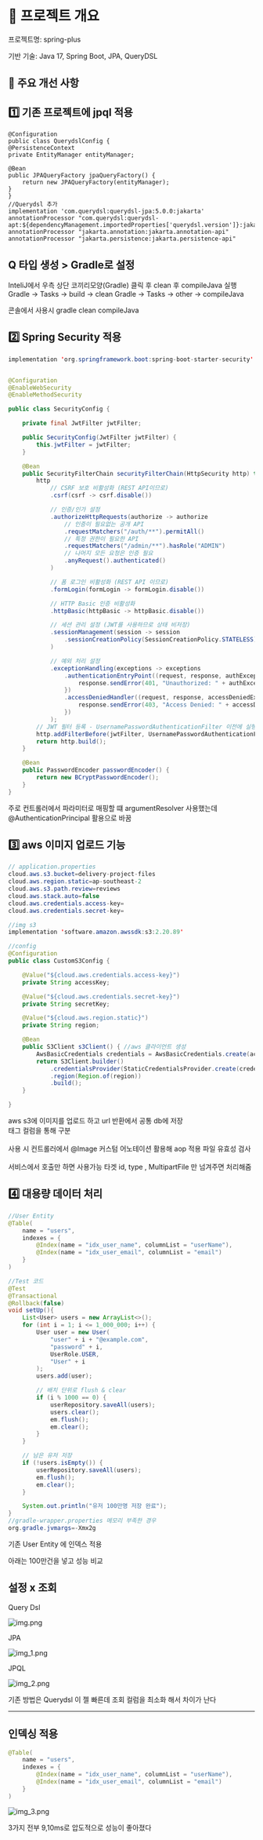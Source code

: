 # 📌 프로젝트 개요
프로젝트명: spring-plus

기반 기술: Java 17, Spring Boot, JPA, QueryDSL

💠 주요 개선 사항
-

1️⃣ 기존 프로젝트에 jpql 적용
-

    @Configuration
    public class QuerydslConfig {
    @PersistenceContext
    private EntityManager entityManager;

    @Bean
    public JPAQueryFactory jpaQueryFactory() {
        return new JPAQueryFactory(entityManager);
    }
    }
    //Querydsl 추가
    implementation 'com.querydsl:querydsl-jpa:5.0.0:jakarta'
    annotationProcessor "com.querydsl:querydsl-apt:${dependencyManagement.importedProperties['querydsl.version']}:jakarta"
    annotationProcessor "jakarta.annotation:jakarta.annotation-api"
    annotationProcessor "jakarta.persistence:jakarta.persistence-api"

Q 타입 생성 > Gradle로 설정
-
InteliJ에서 우측 상단 코끼리모양(Gradle) 클릭 후 clean 후 compileJava 실행
Gradle -> Tasks -> build -> clean
Gradle -> Tasks -> other -> compileJava

콘솔에서 사용시 gradle clean compileJava

2️⃣ Spring Security 적용
-
```java
implementation 'org.springframework.boot:spring-boot-starter-security'


@Configuration
@EnableWebSecurity
@EnableMethodSecurity

public class SecurityConfig {

    private final JwtFilter jwtFilter;

    public SecurityConfig(JwtFilter jwtFilter) {
        this.jwtFilter = jwtFilter;
    }

    @Bean
    public SecurityFilterChain securityFilterChain(HttpSecurity http) throws Exception {
        http
            // CSRF 보호 비활성화 (REST API이므로)
            .csrf(csrf -> csrf.disable())

            // 인증/인가 설정
            .authorizeHttpRequests(authorize -> authorize
                // 인증이 필요없는 공개 API
                .requestMatchers("/auth/**").permitAll()
                // 특정 권한이 필요한 API
                .requestMatchers("/admin/**").hasRole("ADMIN")
                // 나머지 모든 요청은 인증 필요
                .anyRequest().authenticated()
            )

            // 폼 로그인 비활성화 (REST API 이므로)
            .formLogin(formLogin -> formLogin.disable())

            // HTTP Basic 인증 비활성화
            .httpBasic(httpBasic -> httpBasic.disable())

            // 세션 관리 설정 (JWT를 사용하므로 상태 비저장)
            .sessionManagement(session -> session
                .sessionCreationPolicy(SessionCreationPolicy.STATELESS)
            )

            // 예외 처리 설정
            .exceptionHandling(exceptions -> exceptions
                .authenticationEntryPoint((request, response, authException) -> {
                    response.sendError(401, "Unauthorized: " + authException.getMessage());
                })
                .accessDeniedHandler((request, response, accessDeniedException) -> {
                    response.sendError(403, "Access Denied: " + accessDeniedException.getMessage());
                })
            );
        // JWT 필터 등록 - UsernamePasswordAuthenticationFilter 이전에 실행;
        http.addFilterBefore(jwtFilter, UsernamePasswordAuthenticationFilter.class);
        return http.build();
    }

    @Bean
    public PasswordEncoder passwordEncoder() {
        return new BCryptPasswordEncoder();
    }
}
```
주로 컨트롤러에서 파라미터로 매핑할 떄 argumentResolver 사용했는데
@AuthenticationPrincipal 활용으로 바꿈

3️⃣ aws 이미지 업로드 기능
-

```java
// application.properties
cloud.aws.s3.bucket=delivery-project-files
cloud.aws.region.static=ap-southeast-2
cloud.aws.s3.path.review=reviews
cloud.aws.stack.auto=false
cloud.aws.credentials.access-key=
cloud.aws.credentials.secret-key=

//img s3
implementation 'software.amazon.awssdk:s3:2.20.89'

//config
@Configuration
public class CustomS3Config {

    @Value("${cloud.aws.credentials.access-key}")
    private String accessKey;

    @Value("${cloud.aws.credentials.secret-key}")
    private String secretKey;

    @Value("${cloud.aws.region.static}")
    private String region;

    @Bean
    public S3Client s3Client() { //aws 클라이언트 생성
        AwsBasicCredentials credentials = AwsBasicCredentials.create(accessKey, secretKey); // 접근 증명
        return S3Client.builder()
            .credentialsProvider(StaticCredentialsProvider.create(credentials))
            .region(Region.of(region))
            .build();
    }

}

```

aws s3에 이미지를 업로드 하고 url 반환에서 공통 db에 저장<br>
태그 컬럼을 통해 구분 <br><br>사용 시 컨트롤러에서 @Image 커스텀 어노테이션 활용해
aop 적용 파일 유효성 검사 <br><br>
서비스에서 호출만 하면 사용가능 타겟 id, type , MultipartFile 만 넘겨주면 처리해줌


4️⃣ 대용량 데이터 처리
-
```java
//User Entity
@Table(
    name = "users",
    indexes = {
        @Index(name = "idx_user_name", columnList = "userName"),
        @Index(name = "idx_user_email", columnList = "email")
    }
)

//Test 코드
@Test
@Transactional
@Rollback(false)
void setUp(){
    List<User> users = new ArrayList<>();
    for (int i = 1; i <= 1_000_000; i++) {
        User user = new User(
            "user" + i + "@example.com",
            "password" + i,
            UserRole.USER,
            "User" + i
        );
        users.add(user);

        // 배치 단위로 flush & clear
        if (i % 1000 == 0) {
            userRepository.saveAll(users);
            users.clear();
            em.flush();
            em.clear();
        }
    }

    // 남은 유저 저장
    if (!users.isEmpty()) {
        userRepository.saveAll(users);
        em.flush();
        em.clear();
    }

    System.out.println("유저 100만명 저장 완료");
}
//gradle-wrapper.properties 메모리 부족한 경우
org.gradle.jvmargs=-Xmx2g
```
기존 User Entity 에 인덱스 적용

아래는 100만건을 넣고 성능 비교

설정 x 조회
-
Query Dsl

![img.png](img.png)

JPA 

![img_1.png](img_1.png)

JPQL

![img_2.png](img_2.png)

기존 방법은 Querydsl 이 젤 빠른데 조회 컬럼을 최소화 해서 차이가 난다

---

인덱싱 적용
-

```java
@Table(
    name = "users",
    indexes = {
        @Index(name = "idx_user_name", columnList = "userName"),
        @Index(name = "idx_user_email", columnList = "email")
    }
)
```

![img_3.png](img_3.png)

3가지 전부 9,10ms로 압도적으로 성능이 좋아졌다
